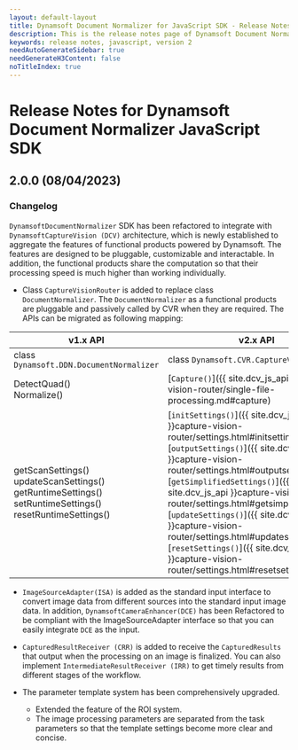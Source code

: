 ```yaml
---
layout: default-layout
title: Dynamsoft Document Normalizer for JavaScript SDK - Release Notes
description: This is the release notes page of Dynamsoft Document Normalizer for JavaScript SDK v2.0.0.
keywords: release notes, javascript, version 2
needAutoGenerateSidebar: true
needGenerateH3Content: false
noTitleIndex: true
---
```


# Release Notes for Dynamsoft Document Normalizer JavaScript SDK

## 2.0.0 (08/04/2023)

### Changelog

`DynamsoftDocumentNormalizer` SDK has been refactored to integrate with `DynamsoftCaptureVision (DCV)` architecture, which is newly established to aggregate the features of functional products powered by Dynamsoft. The features are designed to be pluggable, customizable and interactable. In addition, the functional products share the computation so that their processing speed is much higher than working individually.

* Class `CaptureVisionRouter` is added to replace class `DocumentNormalizer`. The `DocumentNormalizer` as a functional products are pluggable and passively called by CVR when they are required. The APIs can be migrated as following mapping:

| v1.x API                                                                                                            | v2.x API                                                                                                                                                                                                                                                                                                                                                                                                                                                                                                  |
| ------------------------------------------------------------------------------------------------------------------- | --------------------------------------------------------------------------------------------------------------------------------------------------------------------------------------------------------------------------------------------------------------------------------------------------------------------------------------------------------------------------------------------------------------------------------------------------------------------------------------------------------- |
| class `Dynamsoft.DDN.DocumentNormalizer`                                                                            | class `Dynamsoft.CVR.CaptureVisionRouter`                                                                                                                                                                                                                                                                                                                                                                                                                                                                 |
| DetectQuad()<br>Normalize()                                                                                         | [`Capture()`]({{ site.dcv_js_api }}capture-vision-router/single-file-processing.md#capture)                                                                                                                                                                                                                                                                                                                                                                                                               |
| getScanSettings()<br>updateScanSettings()<br>getRuntimeSettings()<br>setRuntimeSettings()<br>resetRuntimeSettings() | [`initSettings()`]({{ site.dcv_js_api }}capture-vision-router/settings.html#initsettings)<br>[`outputSettings()`]({{ site.dcv_js_api }}capture-vision-router/settings.html#outputsettings)<br>[`getSimplifiedSettings()`]({{ site.dcv_js_api }}capture-vision-router/settings.html#getsimplifiedsettings)<br>[`updateSettings()`]({{ site.dcv_js_api }}capture-vision-router/settings.html#updatesettings)<br>[`resetSettings()`]({{ site.dcv_js_api }}capture-vision-router/settings.html#resetsettings) |

* `ImageSourceAdapter(ISA)` is added as the standard input interface to convert image data from different sources into the standard input image data. In addition, `DynamsoftCameraEnhancer(DCE)` has been Refactored to be compliant with the ImageSourceAdapter interface so that you can easily integrate `DCE` as the input.

* `CapturedResultReceiver (CRR)` is added to receive the `CapturedResults` that output when the processing on an image is finalized. You can also implement `IntermediateResultReceiver (IRR)` to get timely results from different stages of the workflow.

* The parameter template system has been comprehensively upgraded.
  * Extended the feature of the ROI system.
  * The image processing parameters are separated from the task parameters so that the template settings become more clear and concise.
